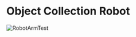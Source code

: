 # Object Collection Robot
![RobotArmTest](https://github.com/user-attachments/assets/62ba0913-989e-4a52-98b1-a868a11b9660)
